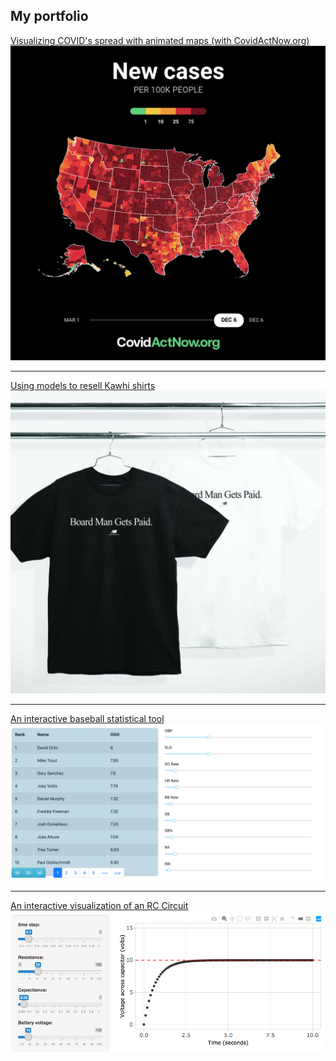 ## My portfolio

[Visualizing COVID's spread with animated maps (with CovidActNow.org)](/can-animap)
<img src="images/animap.png?raw=true"/>

---

[Using models to resell Kawhi shirts](/kawhi)
<img src="images/title_board.jpg?raw=true"/>

---

[An interactive baseball statistical tool](https://ovo-interactive.herokuapp.com/)
<img src="images/ovo.png?raw=true"/>

---

[An interactive visualization of an RC Circuit](/rccircuit)
<img src="images/rccircuit.png?raw=true"/>
